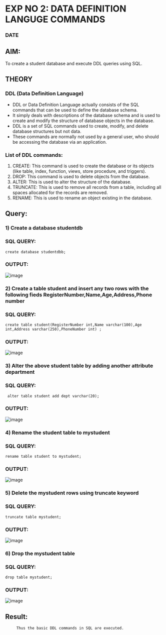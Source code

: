 # EXP NO 2: DATA DEFINITION LANGUGE COMMANDS 
### DATE
## AIM:
To create a student database and execute DDL queries using SQL.


## THEORY
### DDL (Data Definition Language)

* DDL or Data Definition Language actually consists of the SQL commands that can be used to define the database schema.
* It simply deals with descriptions of the database schema and is used to create and modify the structure of database objects in the database.
* DDL is a set of SQL commands used to create, modify, and delete database structures but not data.
* These commands are normally not used by a general user, who should be accessing the database via an application.

 
### List of DDL commands: 
1. CREATE: This command is used to create the database or its objects (like table, index, function, views, store procedure, and triggers).
2. DROP: This command is used to delete objects from the database.
3. ALTER: This is used to alter the structure of the database.
4. TRUNCATE: This is used to remove all records from a table, including all spaces allocated for the records are removed.
5. RENAME: This is used to rename an object existing in the database.

## Query:
### 1) Create a database studentdb

### SQL QUERY:
```
create database studentdbb;
```

### OUTPUT:
![image](https://github.com/Kalpanareshma/DBMS/assets/122040453/ec949e17-0b6a-4a88-98a9-ddd979beebb3)


### 2) Create a table student  and insert any two rows with the following fieds RegisterNumber,Name,Age,Address,Phone number

### SQL QUERY:
```
create table student(RegisterNumber int,Name varchar(100),Age int,Address varchar(250),PhoneNumber int) ;
```


### OUTPUT:
![image](https://github.com/Kalpanareshma/DBMS/assets/122040453/caf5bc60-b1cc-4fd7-b6d8-401278faa3f2)


### 3) Alter the above student table by adding another attribute department

### SQL QUERY: 
```
 alter table student add dept varchar(20);
```
### OUTPUT:
![image](https://github.com/Kalpanareshma/DBMS/assets/122040453/12faa665-3e6d-4e0b-b605-6745f17f5693)


### 4) Rename the student table to mystudent

### SQL QUERY: 
```
rename table student to mystudent;
```
### OUTPUT:
![image](https://github.com/Kalpanareshma/DBMS/assets/122040453/c41a6b08-9cd4-41e9-a59c-29bb45f11e70)


### 5) Delete the mystudent rows using truncate keyword

### SQL QUERY: 
```
truncate table mystudent;
```
### OUTPUT:
![image](https://github.com/Kalpanareshma/DBMS/assets/122040453/58f7cf60-c629-4afa-945f-64db7260eacc)

### 6) Drop the mystudent table
 
### SQL QUERY: 
```
drop table mystudent;
```
### OUTPUT:
![image](https://github.com/Kalpanareshma/DBMS/assets/122040453/712205d0-5a95-4f72-8857-629732f2b6ab)
## Result:
         Thus the basic DDL commands in SQL are executed. 


